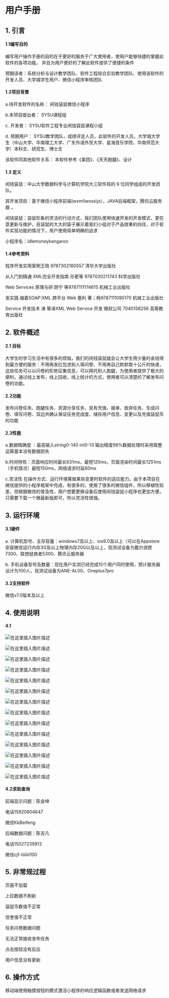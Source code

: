 ﻿# 用户手册
## 1. 引言
#### 1.1编写目的
编写用户操作手册的目的在于更好的服务于广大使用者，使用户能够快捷的掌握此软件的各项功能。 并且为用户更好的了解此软件提供了便捷的条件

预期读者：系统分析与设计教学团队、软件工程综合实验教学团队、使用该软件的开发人员、大学城学生用户、微信小程序审核团队
#### 1.2项目背景
a.待开发软件的名称： 闲钱袋鼠微信小程序

b.本项目提出者： SYSU课程组

c. 开发者： SYSU软件工程专业闲钱袋鼠课程小组

d. 预期用户： SYSU教学团队，成绩评定人员，此软件的开发人员，大学城大学生（中山大学、华南理工大学、广东外语外贸大学、星海音乐学院、华南师范大学）本科生、研究生、博士生

该软件同其他软件关系： 本软件参考《美团》、《天天跑腿》、设计
#### 1.3 定义
闲钱袋鼠：中山大学数据科学与计算机学院大三软件班的 6 位同学组成的开发团队。

其开发项目：基于微信小程序前端(wxml\wxss\js），JAVA后端框架，腾讯云服务器 。

闲钱袋鼠：袋鼠形象的灵活的行动方式，我们团队使用快速开发的开发模式，更在意更新与维护，且袋鼠的大大的袋子展示着我们小组对于产品效果的向往，对于软件实现功能的情况下，用户使用简单明确的追求

小程序名：idlemoneykangaroo
#### 1.4参考资料
程序开发实用案例王晓 9787302160557 清华大学出版社

从入门到精通 XML完全开发指南 孙更等 9787030211743 科学出版社

Web Services 原理与研 顾宁 等9787111174615 机械工业出版社

发实践 编着SOAP:XML 跨平台 Web 塞利 著；杨9787111095170 机械工业出版社

Service 开发技术 涛 等译XML Web Service 开发 微软公司 7040158256 高等教育出版社

## 2. 软件概述
#### 2.1 目标
大学生的学习生活中有很多的烦恼，我们的闲钱袋鼠就会让大学生用少量的金钱得到最方便的服务：不用再发红包求别人填问卷、不用再自己默默取十公斤的快递，这些任务可以以问卷的形势征集信息，可以拜托别人跑腿，为使⽤者提供了极⼤的便利，通过线上发布，线上回收，线上统计的⽅式，使⽤者可以清楚的了解发布问卷的功能。
#### 2.2功能
发布问卷任务、跑腿任务、资源分享任务，具有充值、接单、放弃任务、生成问卷、填写问卷、双边共确认保证任务完成度、储存用户信息、变更以及充值袋鼠币的功能
#### 2.3性能
a.数据精确度 ：最高输入string0-140 int0-13 输出精度98%数据处理时采用取整运算基本没有数据损失

b.时间特性：页面响应时间最长631ms，最短120ms，页面渲染时间最长1251ms（手机情况）最短150ms，网络请求时延80ms

c.灵活性 在操作方式、运行环境需做某些变更时软件的适应能力。由于本项目在微信提供的小程序框架中完成，有很多的，使用了很多的微信组件，所以移植性较差，但根据微信的普及性，用户想要更换设备后使用闲钱袋鼠小程序也更加方便，只需要下载一个微最新版即可，所以灵活性很强。

## 3. 运行环境
#### 3.1硬件
a. 计算机型号、主存容量：windows7及以上、ios9.0及以上（可以在Appstore安装微信运行内存3G及以上物理内存20G以及以上，现测试设备为戴尔游匣7300、联想拯救者5300、腾讯云服务器

 b. 手机设备型号及数量：现在用户实测已经完成10个用户同时使用，预计服务器设计为100人，现测试设备为ANE-AL00、Oneplus7pro
#### 3.2支持软件
微信v7.0版本及以上

## 4. 使用说明
#### 4.1


![在这里插入图片描述](image/x1.png)



![在这里插入图片描述](image/x2.png)




![在这里插入图片描述](image/x3.png)





![在这里插入图片描述](image/x4.png)















![在这里插入图片描述](image/x5.png)
















![在这里插入图片描述](image/x6.png)














![在这里插入图片描述](image/x7.png)

![在这里插入图片描述](image/x8.png)



![在这里插入图片描述](image/x9.png)










![在这里插入图片描述](image/x10.png)













![在这里插入图片描述](image/x11.png)













![在这里插入图片描述](image/x12.png)












![在这里插入图片描述](image/x13.png)





![在这里插入图片描述](image/x14.png)

#### 4.2求助查询
前端显示问题：陈金坤

电话15920804647

微信KkBeifeng

后端数据问题：陈吉凡

电话15027239913

微信cjf-iiiiiiii100



## 5. 非常规过程
页面不加载

上拉数据不刷新

袋鼠币数值不正常

信誉值不正常

任务问卷数据问题

无法正常接收发布任务

点击按钮没有反应

用户信息没有更新

## 6. 操作方式
移动端使用触摸按钮的模式激活小程序的响应逻辑函数或者发送网络请求

